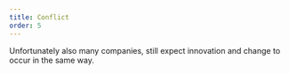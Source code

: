 ```yaml
---
title: Conflict
order: 5
---
```


Unfortunately also many companies, still expect innovation and change to occur in the same way.

